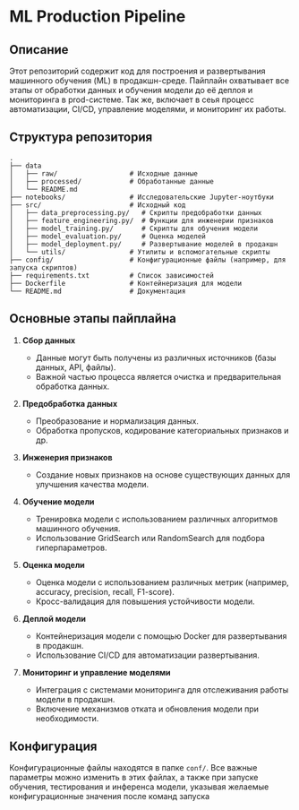 # ML Production Pipeline

## Описание

Этот репозиторий содержит код для построения и развертывания машинного обучения (ML) в продакшн-среде. Пайплайн охватывает все этапы от обработки данных и обучения модели до её деплоя и мониторинга в prod-системе. Так же, включает в сеья процесс автоматизации, CI/CD, управление моделями, и мониторинг их работы.

## Структура репозитория

```plaintext
.
├── data
│   ├── raw/                  # Исходные данные
│   ├── processed/            # Обработанные данные
│   └── README.md
├── notebooks/                # Исследовательские Jupyter-ноутбуки
├── src/                      # Исходный код
│   ├── data_preprocessing.py/   # Скрипты предобработки данных
│   ├── feature_engineering.py/  # Функции для инженерии признаков
│   ├── model_training.py/       # Скрипты для обучения модели
│   ├── model_evaluation.py/     # Оценка моделей
│   ├── model_deployment.py/     # Развертывание моделей в продакшн
│   └── utils/                # Утилиты и вспомогательные скрипты
├── config/                   # Конфигурационные файлы (например, для запуска скриптов)
├── requirements.txt          # Список зависимостей
├── Dockerfile                # Контейнеризация для модели
└── README.md                 # Документация
```

## Основные этапы пайплайна

1. **Сбор данных**
   - Данные могут быть получены из различных источников (базы данных, API, файлы).
   - Важной частью процесса является очистка и предварительная обработка данных.

2. **Предобработка данных**
   - Преобразование и нормализация данных.
   - Обработка пропусков, кодирование категориальных признаков и др.

3. **Инженерия признаков**
   - Создание новых признаков на основе существующих данных для улучшения качества модели.

4. **Обучение модели**
   - Тренировка модели с использованием различных алгоритмов машинного обучения.
   - Использование GridSearch или RandomSearch для подбора гиперпараметров.

5. **Оценка модели**
   - Оценка модели с использованием различных метрик (например, accuracy, precision, recall, F1-score).
   - Кросс-валидация для повышения устойчивости модели.

6. **Деплой модели**
   - Контейнеризация модели с помощью Docker для развертывания в продакшн.
   - Использование CI/CD для автоматизации развертывания.

7. **Мониторинг и управление моделями**
   - Интеграция с системами мониторинга для отслеживания работы модели в продакшн.
   - Включение механизмов отката и обновления модели при необходимости.



## Конфигурация

Конфигурационные файлы находятся в папке `conf/`. Все важные параметры можно изменить в этих файлах, а также при запуске обучения, тестирования и инференса модели, указывая желаемые конфигурационные значения после команд запуска



